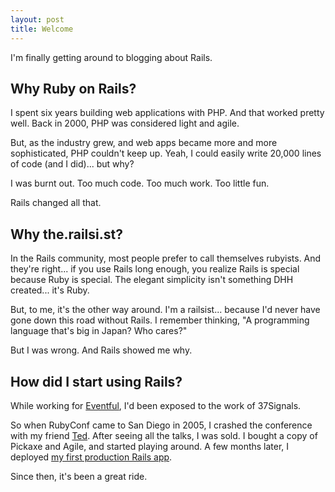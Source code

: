 ```yaml
--- 
layout: post
title: Welcome
---
```

I'm finally getting around to blogging about Rails.

## Why Ruby on Rails?

I spent six years building web applications with PHP. And that worked pretty well. Back in 2000, PHP was considered light and agile.

But, as the industry grew, and web apps became more and more sophisticated, PHP couldn't keep up. Yeah, I could easily write 20,000 lines of code (and I did)... but why?

I was burnt out. Too much code. Too much work. Too little fun.

Rails changed all that.

## Why the.railsi.st?

In the Rails community, most people prefer to call themselves rubyists. And they're right... if you use Rails long enough, you realize Rails is special because Ruby is special. The elegant simplicity isn't something DHH created... it's Ruby.

But, to me, it's the other way around. I'm a railsist... because I'd never have gone down this road without Rails. I remember thinking, "A programming language that's big in Japan? Who cares?"

But I was wrong. And Rails showed me why.

## How did I start using Rails?

While working for [Eventful](http://eventful.com), I'd been exposed to the work of 37Signals.

So when RubyConf came to San Diego in 2005, I crashed the conference with my friend [Ted](http://edward.oconnor.cx/). After seeing all the talks, I was sold. I bought a copy of Pickaxe and Agile, and started playing around. A few months later, I deployed [my first production Rails app](http://graffletopia.com).

Since then, it's been a great ride.
